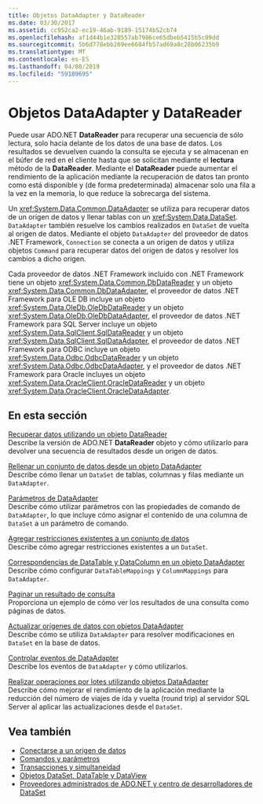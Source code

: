 ```yaml
---
title: Objetos DataAdapter y DataReader
ms.date: 03/30/2017
ms.assetid: cc952ca2-ec19-46ab-9189-15174b52cb74
ms.openlocfilehash: af1d44b1e320557ab7906ce65dbeb5415b5c09dd
ms.sourcegitcommit: 5b6d778ebb269ee6684fb57ad69a8c28b06235b9
ms.translationtype: MT
ms.contentlocale: es-ES
ms.lasthandoff: 04/08/2019
ms.locfileid: "59189695"
---
```

# <a name="dataadapters-and-datareaders"></a>Objetos DataAdapter y DataReader
Puede usar ADO.NET **DataReader** para recuperar una secuencia de sólo lectura, solo hacia delante de los datos de una base de datos. Los resultados se devuelven cuando la consulta se ejecuta y se almacenan en el búfer de red en el cliente hasta que se solicitan mediante el **lectura** método de la **DataReader**. Mediante el **DataReader** puede aumentar el rendimiento de la aplicación mediante la recuperación de datos tan pronto como está disponible y (de forma predeterminada) almacenar solo una fila a la vez en la memoria, lo que reduce la sobrecarga del sistema.  
  
 Un <xref:System.Data.Common.DataAdapter> se utiliza para recuperar datos de un origen de datos y llenar tablas con un <xref:System.Data.DataSet>. `DataAdapter` también resuelve los cambios realizados en `DataSet` de vuelta al origen de datos. Mediante el objeto `DataAdapter` del proveedor de datos .NET Framework, `Connection` se conecta a un origen de datos y utiliza objetos `Command` para recuperar datos del origen de datos y resolver los cambios a dicho origen.  
  
 Cada proveedor de datos .NET Framework incluido con .NET Framework tiene un objeto <xref:System.Data.Common.DbDataReader> y un objeto <xref:System.Data.Common.DbDataAdapter>, el proveedor de datos .NET Framework para OLE DB incluye un objeto <xref:System.Data.OleDb.OleDbDataReader> y un objeto <xref:System.Data.OleDb.OleDbDataAdapter>, el proveedor de datos .NET Framework para SQL Server incluye un objeto <xref:System.Data.SqlClient.SqlDataReader> y un objeto <xref:System.Data.SqlClient.SqlDataAdapter>, el proveedor de datos .NET Framework para ODBC incluye un objeto <xref:System.Data.Odbc.OdbcDataReader> y un objeto <xref:System.Data.Odbc.OdbcDataAdapter>, y el proveedor de datos .NET Framework para Oracle incluyes un objeto <xref:System.Data.OracleClient.OracleDataReader> y un objeto <xref:System.Data.OracleClient.OracleDataAdapter>.  
  
## <a name="in-this-section"></a>En esta sección  
 [Recuperar datos utilizando un objeto DataReader](../../../../docs/framework/data/adonet/retrieving-data-using-a-datareader.md)  
 Describe la versión de ADO.NET **DataReader** objeto y cómo utilizarlo para devolver una secuencia de resultados desde un origen de datos.  
  
 [Rellenar un conjunto de datos desde un objeto DataAdapter](../../../../docs/framework/data/adonet/populating-a-dataset-from-a-dataadapter.md)  
 Describe cómo llenar un `DataSet`  de tablas, columnas y filas mediante un `DataAdapter`.  
  
 [Parámetros de DataAdapter](../../../../docs/framework/data/adonet/dataadapter-parameters.md)  
 Describe cómo utilizar parámetros con las propiedades de comando de `DataAdapter`, lo que incluye cómo asignar el contenido de una columna de `DataSet` a un parámetro de comando.  
  
 [Agregar restricciones existentes a un conjunto de datos](../../../../docs/framework/data/adonet/adding-existing-constraints-to-a-dataset.md)  
 Describe cómo agregar restricciones existentes a un `DataSet`.  
  
 [Correspondencias de DataTable y DataColumn en un objeto DataAdapter](../../../../docs/framework/data/adonet/dataadapter-datatable-and-datacolumn-mappings.md)  
 Describe cómo configurar `DataTableMappings` y `ColumnMappings` para `DataAdapter`.  
  
 [Paginar un resultado de consulta](../../../../docs/framework/data/adonet/paging-through-a-query-result.md)  
 Proporciona un ejemplo de cómo ver los resultados de una consulta como páginas de datos.  
  
 [Actualizar orígenes de datos con objetos DataAdapter](../../../../docs/framework/data/adonet/updating-data-sources-with-dataadapters.md)  
 Describe cómo se utiliza `DataAdapter` para resolver modificaciones en `DataSet` en la base de datos.  
  
 [Controlar eventos de DataAdapter](../../../../docs/framework/data/adonet/handling-dataadapter-events.md)  
 Describe los eventos de `DataAdapter` y cómo utilizarlos.  
  
 [Realizar operaciones por lotes utilizando objetos DataAdapter](../../../../docs/framework/data/adonet/performing-batch-operations-using-dataadapters.md)  
 Describe cómo mejorar el rendimiento de la aplicación mediante la reducción del número de viajes de ida y vuelta (round trip) al servidor SQL Server al aplicar las actualizaciones desde el `DataSet`.  
  
## <a name="see-also"></a>Vea también

- [Conectarse a un origen de datos](../../../../docs/framework/data/adonet/connecting-to-a-data-source.md)
- [Comandos y parámetros](../../../../docs/framework/data/adonet/commands-and-parameters.md)
- [Transacciones y simultaneidad](../../../../docs/framework/data/adonet/transactions-and-concurrency.md)
- [Objetos DataSet, DataTable y DataView](../../../../docs/framework/data/adonet/dataset-datatable-dataview/index.md)
- [Proveedores administrados de ADO.NET y centro de desarrolladores de DataSet](https://go.microsoft.com/fwlink/?LinkId=217917)
